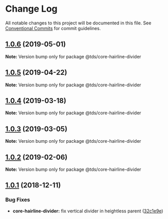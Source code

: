 # Change Log

All notable changes to this project will be documented in this file.
See [Conventional Commits](https://conventionalcommits.org) for commit guidelines.

## [1.0.6](https://github.com/telusdigital/tds/compare/@tds/core-hairline-divider@1.0.5...@tds/core-hairline-divider@1.0.6) (2019-05-01)

**Note:** Version bump only for package @tds/core-hairline-divider





## [1.0.5](https://github.com/telusdigital/tds/compare/@tds/core-hairline-divider@1.0.4...@tds/core-hairline-divider@1.0.5) (2019-04-22)

**Note:** Version bump only for package @tds/core-hairline-divider





## [1.0.4](https://github.com/telusdigital/tds/compare/@tds/core-hairline-divider@1.0.3...@tds/core-hairline-divider@1.0.4) (2019-03-18)

**Note:** Version bump only for package @tds/core-hairline-divider





## [1.0.3](https://github.com/telusdigital/tds/compare/@tds/core-hairline-divider@1.0.2...@tds/core-hairline-divider@1.0.3) (2019-03-05)

**Note:** Version bump only for package @tds/core-hairline-divider





## [1.0.2](https://github.com/telusdigital/tds/compare/@tds/core-hairline-divider@1.0.1...@tds/core-hairline-divider@1.0.2) (2019-02-06)

**Note:** Version bump only for package @tds/core-hairline-divider





<a name="1.0.1"></a>
## [1.0.1](https://github.com/telusdigital/tds/compare/@tds/core-hairline-divider@1.0.0...@tds/core-hairline-divider@1.0.1) (2018-12-11)


### Bug Fixes

* **core-hairline-divider:** fix vertical divider in heightless parent ([32c1e9e](https://github.com/telusdigital/tds/commit/32c1e9e))
